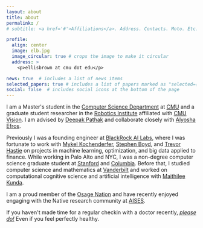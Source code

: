 ```yaml
---
layout: about
title: about
permalink: /
# subtitle: <a href='#'>Affiliations</a>. Address. Contacts. Moto. Etc.

profile:
  align: center
  image: elb.jpg
  image_circular: true # crops the image to make it circular
  address: >
    <p>ellisbrown at cmu dot edu</p>

news: true  # includes a list of news items
selected_papers: true # includes a list of papers marked as "selected={true}"
social: false  # includes social icons at the bottom of the page
---
```


<!-- Write your biography here. Tell the world about yourself. Link to your favorite [subreddit](http://reddit.com). You can put a picture in, too. The code is already in, just name your picture `prof_pic.jpg` and put it in the `img/` folder.

Put your address / P.O. box / other info right below your picture. You can also disable any these elements by editing `profile` property of the YAML header of your `_pages/about.md`. Edit `_bibliography/papers.bib` and Jekyll will render your [publications page](/al-folio/publications/) automatically.

Link to your social media connections, too. This theme is set up to use [Font Awesome icons](http://fortawesome.github.io/Font-Awesome/) and [Academicons](https://jpswalsh.github.io/academicons/), like the ones below. Add your Facebook, Twitter, LinkedIn, Google Scholar, or just disable all of them.
 -->

I am a Master's student in the [Computer Science Department](http://csd.cmu.edu/) at [CMU](https://www.cmu.edu/) and a graduate student researcher in the [Robotics Institute](http://www.ri.cmu.edu/) affiliated with [CMU Vision](https://cmu-vision.github.io/). I am advised by [Deepak Pathak](http://www.cs.cmu.edu/~dpathak/) and collaborate closely with [Alyosha Efros](http://www.cs.berkeley.edu/~efros/).

Previously I was a founding engineer at [BlackRock AI Labs](http://www.blackrock.com/corporate/ai), where I was fortunate to work with 
[Mykel Kochenderfer](http://mykel.kochenderfer.com/),
[Stephen Boyd](http://web.stanford.edu/~boyd/),
and [Trevor Hastie](http://web.stanford.edu/~hastie/)
on projects in machine learning, optimization, and big data applied to finance.
While working in Palo Alto and NYC, I was a non-degree computer science graduate student at [Stanford](http://www.stanford.edu/) and [Columbia](http://www.columbia.edu/).
Before that, I studied computer science and mathematics at [Vanderbilt](http://www.vanderbilt.edu/) and worked on computational cognitive science and artificial intelligence with [Maithilee Kunda](http://my.vanderbilt.edu/mkunda/).

<!--  -->

I am a proud member of the [Osage Nation](http://www.osagenation-nsn.gov/) and have recently enjoyed engaging with the Native research community at [AISES](http://conference.aises.org/).

If you haven't made time for a regular checkin with a doctor recently, *[please do!](/blog/2020/make-time-for-the-doctor/)* Even if you feel perfectly healthy.

